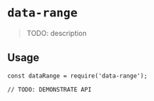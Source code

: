 # `data-range`

> TODO: description

## Usage

```
const dataRange = require('data-range');

// TODO: DEMONSTRATE API
```
